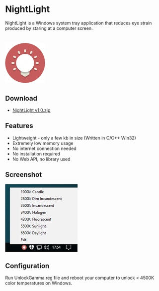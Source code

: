 # NightLight
NightLight is a Windows system tray application that reduces eye strain produced by staring at a computer screen.
# ![](https://raw.githubusercontent.com/D-Ermis/D.lux/master/D.lux/logo.png)

## Download 
* [NightLight v1.0.zip](https://github.com/D-Ermis/NightLight/files/2094701/NightLight_v1.0_win.zip)

## Features
* Lightweight - only a few kb in size (Written in C/C++ Win32)
* Extremely low memory usage
* No internet connection needed
* No installation required
* No Web API, no library used

## Screenshot
![NightLight](screenshots.png)

## Configuration
Run UnlockGamma.reg file and reboot your computer to unlock < 4500K color temperatures on Windows.

